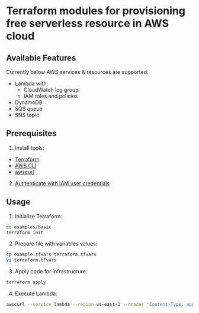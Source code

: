 # Terraform modules for provisioning free serverless resource in AWS cloud

## Available Features

Currently below AWS services & resources are supported:
- Lambda with:
  - CloudWatch log group
  - IAM roles and policies
- DynamoDB
- SQS queue
- SNS topic

## Prerequisites

1. Install tools:
- [Terraform](https://developer.hashicorp.com/terraform/tutorials/aws-get-started/install-cli)
- [AWS CLI](https://docs.aws.amazon.com/cli/latest/userguide/getting-started-install.html)
- [awscurl](https://github.com/okigan/awscurl)

2. [Authenticate with IAM user credentials](https://docs.aws.amazon.com/cli/v1/userguide/cli-authentication-user.html)

## Usage

1. Initialize Terraform:

```bash
cd examples/basic
terraform init
```

2. Prepare file with variables values:

```bash
cp example.tfvars terraform.tfvars
vi terraform.tfvars
```

3. Apply code for infrastructure:

```bash
terraform apply
```

4. Execute Lambda:

```bash
awscurl --service lambda --region us-east-1 --header 'Content-Type: application/json' --header 'Accept: application/json' --data '{"message": "example_post", "key": "118", "transport": "mail"}' "$(terraform output -raw lambda_url_producer)"
```
